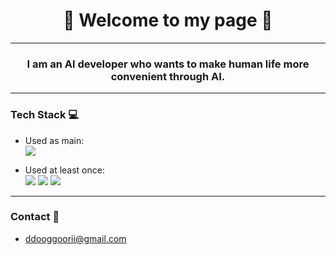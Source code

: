 <div align="center">
  <h1>🎉 Welcome to my page 🎉</h1>
</div>

---

<div align="center">
  <h3>I am an <strong>AI developer</strong> who wants to make human life more convenient through AI.</h3>
</div>

---

### Tech Stack 💻

- Used as main:  
<a href="https://www.python.org/" target="_blank"><img src="https://img.shields.io/badge/Python-3776AB?style=for-the-badge&logo=python&logoColor=white"/></a>

- Used at least once:  
 <a href="https://www.postgresql.org/" target="_blank"><img src="https://img.shields.io/badge/PostgreSQL-4169E1?style=for-the-badge&logo=postgresqlL&logoColor=white"/></a>
 <a href="https://flask.palletsprojects.com/en/3.0.x/" target="_blank"><img src="https://img.shields.io/badge/Flask-000000?style=for-the-badge&logo=flask&logoColor=white"/></a>
 <a href="https://en.wikipedia.org/wiki/HTML" target="_blank"><img src="https://img.shields.io/badge/HTML-E34F26?style=for-the-badge&logo=html5&logoColor=white"/></a>

---

### Contact 📧
- ddooggoorii@gmail.com</h2>
